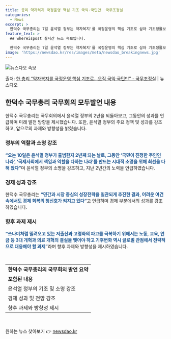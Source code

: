 ```yaml
---
title: 총리 약자복지 국정운영 핵심 기조 국익·국민만  국무조정실
categories:
  - News
excerpt: >
  한덕수 국무총리는 7일 윤석열 정부는 약자복지'를 국정운영의 핵심 기조로 삼아 기초생활보장제도 강화, 장애인…
feature_text: >
  ## whereispost 실시간 뉴스 속보입니다.

  한덕수 국무총리는 7일 윤석열 정부는 약자복지'를 국정운영의 핵심 기조로 삼아 기초생활보장제도 강화, 장애인…
image: 'https://newsdao.kr/res/images/meta/newsdao_breakingnews.jpg'
---
```


![뉴스다오 속보](https://newsdao.kr/res/images/meta/newsdao_breakingnews.jpg)

<p>출처: <a href="https://newsdao.kr/3747" rel="dofollow">한 총리 “약자복지를 국정운영 핵심 기조로…오직 국익·국민만”  - 국무조정실</a> | 뉴스다오</p>

<h2 data-ke-size="size26">한덕수 국무총리 국무회의 모두발언 내용</h2>
<p data-ke-size="size16">한덕수 국무총리는 국무회의에서 윤석열 정부의 2년을 되돌아보고, 그동안의 성과를 언급하며 미래 발전 방향을 제시했습니다. 또한, 윤석열 정부의 주요 정책 및 성과를 강조하고, 앞으로의 과제와 방향성을 밝혔습니다.</p>

<h3>정부의 역할과 소명 강조</h3>
<p data-ke-size="size16"><b><span style="color: #1a5490;">“오는 10일은 윤석열 정부가 출범한지 2년째 되는 날로, 그동안 ‘국민이 진정한 주인인 나라’, ‘국제사회에서 책임과 역할을 다하는 나라’를 만드는 시대적 소명을 위해 최선을 다해 왔다”</span></b>며 윤석열 정부의 소명을 강조하고, 지난 2년간의 노력을 언급하였습니다.</p>

<h3>경제 성과 강조</h3>
<p data-ke-size="size16">한덕수 국무총리는 <b><span style="color: #1a5490;">“민간과 시장 중심의 성장전략을 일관되게 추진한 결과, 어려운 여건 속에서도 경제 회복의 청신호가 켜지고 있다”</span></b>고 언급하며 경제 부분에서의 성과를 강조하였습니다.</p>

<h3>향후 과제 제시</h3>
<p data-ke-size="size16"><b><span style="color: #1a5490;">“쓰나미처럼 밀려오고 있는 저출산과 고령화의 파고를 극복하기 위해서는 노동, 교육, 연금 등 3대 개혁과 의료 개혁의 결실을 맺어야 하고 기후변화 역시 글로벌 관점에서 전략적으로 대응해야 할 과제”</span></b>라며 향후 과제와 방향성을 제시하였습니다.</p>

<p data-ke-size="size16">&nbsp;</p>
<table>
	<tbody>
		<tr>
			<td style="text-align: center; height: 17px;"><b>한덕수 국무총리의 국무회의 발언 요약</b></td>
		</tr>
		<tr>
			<td style="text-align: left; height: 17px;"><b>포함된 내용</b></td>
		</tr>
		<tr>
			<td style="text-align: left; height: 17px;">윤석열 정부의 기조 및 소명 강조</td>
		</tr>
		<tr>
			<td style="text-align: left; height: 17px;">경제 성과 및 전망 강조</td>
		</tr>
		<tr>
			<td style="text-align: left; height: 17px;">향후 과제와 방향성 제시</td>
		</tr>
	</tbody>
</table>
<p data-ke-size="size16">&nbsp;</p> 

원하는 뉴스 찾아보기 👉 <a href="https://newsdao.kr" rel="dofollow">newsdao.kr</a>


